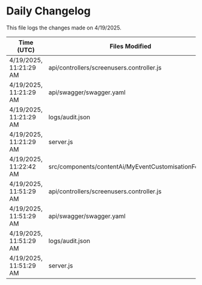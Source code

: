 # Daily Changelog

This file logs the changes made on 4/19/2025.

| Time (UTC)             | Files Modified                    | Changes (Addition/Deletion) |
|------------------------|-----------------------------------|-----------------------------|
| 4/19/2025, 11:21:29 AM | api/controllers/screenusers.controller.js | 9 Additions & 9 Deletions |
| 4/19/2025, 11:21:29 AM | api/swagger/swagger.yaml | 4 Additions & 4 Deletions |
| 4/19/2025, 11:21:29 AM | logs/audit.json | 15 Additions & 15 Deletions |
| 4/19/2025, 11:21:29 AM | server.js | 12 Additions & 12 Deletions |
| 4/19/2025, 11:22:42 AM | src/components/contentAi/MyEventCustomisationForm.js | 1 Additions & 1 Deletions|
| 4/19/2025, 11:51:29 AM | api/controllers/screenusers.controller.js | 9 Additions & 9 Deletions|
| 4/19/2025, 11:51:29 AM | api/swagger/swagger.yaml | 4 Additions & 4 Deletions|
| 4/19/2025, 11:51:29 AM | logs/audit.json | 15 Additions & 15 Deletions|
| 4/19/2025, 11:51:29 AM | server.js | 12 Additions & 12 Deletions|
